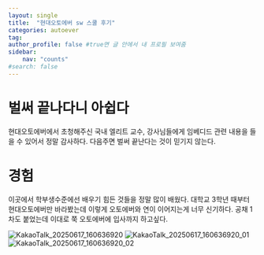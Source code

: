 ```yaml
---
layout: single
title:  "현대오토에버 sw 스쿨 후기"
categories: autoever
tag: 
author_profile: false #true면 글 안에서 내 프로필 보여줌
sidebar:
    nav: "counts"
#search: false
---
```


# 벌써 끝나다니 아쉽다

현대오토에버에서 초청해주신 국내 엘리트 교수, 강사님들에게 임베디드 관련 내용을 들을 수 있어서 정말 감사하다. 다음주면 벌써 끝난다는 것이 믿기지 않는다.

# 경험

이곳에서 학부생수준에선 배우기 힘든 것들을 정말 많이 배웠다. 대학교 3학년 때부터 현대오토에버만 바라봤는데 이렇게 오토에버와 연이 이어지는게 너무 신기하다. 
공채 1차도 붙었는데 이대로 쭉 오토에버에 입사까지 하고싶다.   

![KakaoTalk_20250617_160636920](https://github.com/user-attachments/assets/ef5af8d7-31c9-4557-a90f-4a1cb0c11928)
![KakaoTalk_20250617_160636920_01](https://github.com/user-attachments/assets/b0f960ee-103b-4964-8b98-47513c9c658f)
![KakaoTalk_20250617_160636920_02](https://github.com/user-attachments/assets/1e031ecf-0cbf-4236-a58e-eee9c8a5bdca)
